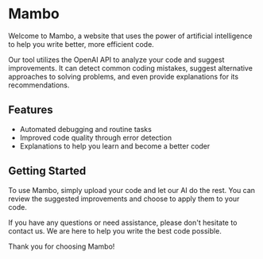 # Mambo

Welcome to Mambo, a website that uses the power of artificial intelligence to help you write better, more efficient code.

Our tool utilizes the OpenAI API to analyze your code and suggest improvements. It can detect common coding mistakes, suggest alternative approaches to solving problems, and even provide explanations for its recommendations.

## Features

- Automated debugging and routine tasks
- Improved code quality through error detection
- Explanations to help you learn and become a better coder

## Getting Started

To use Mambo, simply upload your code and let our AI do the rest. You can review the suggested improvements and choose to apply them to your code.

If you have any questions or need assistance, please don't hesitate to contact us. We are here to help you write the best code possible.

Thank you for choosing Mambo!
